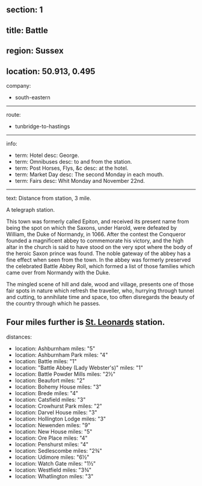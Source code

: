 section: 1
----
title: Battle
----
region: Sussex
----
location: 50.913, 0.495
----
company:
- south-eastern
----
route:
- tunbridge-to-hastings
----
info:
- term: Hotel
  desc: George.
- term: Omnibuses
  desc: to and from the station.
- term: Post Horses, Flys, &c
  desc: at the hotel.
- term: Market Day
  desc: The second Monday in each mouth.
- term: Fairs
  desc: Whit Monday and November 22nd.
----
text: Distance from station, 3 mile.

A telegraph station.

This town was formerly called Epiton, and received its present name from being the spot on which the Saxons, under Harold, were defeated by William, the Duke of Normandy, in 1066. After the contest the Conqueror founded a magnificent abbey to commemorate his victory, and the high altar in the church is said to have stood on the very spot where the body of the heroic Saxon prince was found. The noble gateway of the abbey has a fine effect when seen from the town. In the abbey was formerly preserved the celebrated Battle Abbey Roll, which formed a list of those families which came over from Normandy with the Duke.

The mingled scene of hill and dale, wood and village, presents one of those fair spots in nature which refresh the traveller, who, hurrying through tunnel and cutting, to annihilate time and space, too often disregards the beauty of the country through which he passes.

Four miles further is [St. Leonards](/stations/st-leonards) station.
----
distances:
- location: Ashburnham
  miles: "5"
- location: Ashburnham Park
  miles: "4"
- location: Battle
  miles: "1"
- location: "Battle Abbey (Lady Webster's)"
  miles: "1"
- location: Battle Powder Mills
  miles: "2½"
- location: Beaufort
  miles: "2"
- location: Bohemy House
  miles: "3"
- location: Brede
  miles: "4"
- location: Catsfield
  miles: "3"
- location: Crowhurst Park
  miles: "2"
- location: Darvel House
  miles: "3"
- location: Hollington Lodge
  miles: "3"
- location: Newenden
  miles: "9"
- location: New House
  miles: "5"
- location: Ore Place
  miles: "4"
- location: Penshurst
  miles: "4"
- location: Sedlescombe
  miles: "2¾"
- location: Udimore
  miles: "6½"
- location: Watch Gate
  miles: "1½"
- location: Westfield
  miles: "3¾"
- location: Whatlington
  miles: "3"
